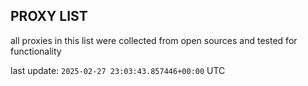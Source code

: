## PROXY LIST

all proxies in this list were collected from open sources and tested for functionality

last update: `2025-02-27 23:03:43.857446+00:00` UTC